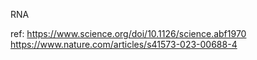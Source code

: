 RNA


ref: 
https://www.science.org/doi/10.1126/science.abf1970
https://www.nature.com/articles/s41573-023-00688-4
